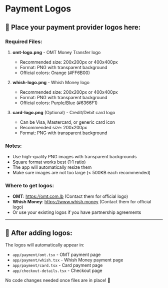 # Payment Logos

## 📁 Place your payment provider logos here:

### Required Files:
1. **omt-logo.png** - OMT Money Transfer logo
   - Recommended size: 200x200px or 400x400px
   - Format: PNG with transparent background
   - Official colors: Orange (#FF6B00)

2. **whish-logo.png** - Whish Money logo
   - Recommended size: 200x200px or 400x400px
   - Format: PNG with transparent background
   - Official colors: Purple/Blue (#6366F1)

3. **card-logo.png** (Optional) - Credit/Debit card logo
   - Can be Visa, Mastercard, or generic card icon
   - Recommended size: 200x200px
   - Format: PNG with transparent background

### Notes:
- Use high-quality PNG images with transparent backgrounds
- Square format works best (1:1 ratio)
- The app will automatically resize them
- Make sure images are not too large (< 500KB each recommended)

### Where to get logos:
- **OMT**: https://omt.com.lb (Contact them for official logo)
- **Whish Money**: https://www.whish.money (Contact them for official logo)
- Or use your existing logos if you have partnership agreements

---

## 🔧 After adding logos:

The logos will automatically appear in:
- `app/payment/omt.tsx` - OMT payment page
- `app/payment/whish.tsx` - Whish Money payment page
- `app/payment/card.tsx` - Card payment page
- `app/checkout-details.tsx` - Checkout page

No code changes needed once files are in place! 🎉
